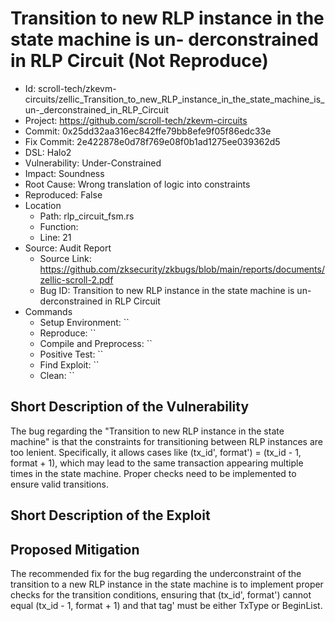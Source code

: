 # Transition to new RLP instance in the state machine is un- derconstrained in RLP Circuit (Not Reproduce)

* Id: scroll-tech/zkevm-circuits/zellic_Transition_to_new_RLP_instance_in_the_state_machine_is_un-_derconstrained_in_RLP_Circuit
* Project: https://github.com/scroll-tech/zkevm-circuits
* Commit: 0x25dd32aa316ec842ffe79bb8efe9f05f86edc33e
* Fix Commit: 2e422878e0d78f769e08f0b1ad1275ee039362d5
* DSL: Halo2
* Vulnerability: Under-Constrained
* Impact: Soundness
* Root Cause: Wrong translation of logic into constraints
* Reproduced: False
* Location
  - Path: rlp_circuit_fsm.rs
  - Function: 
  - Line: 21
* Source: Audit Report
  - Source Link: https://github.com/zksecurity/zkbugs/blob/main/reports/documents/zellic-scroll-2.pdf
  - Bug ID: Transition to new RLP instance in the state machine is un- derconstrained in RLP Circuit
* Commands
  - Setup Environment: ``
  - Reproduce: ``
  - Compile and Preprocess: ``
  - Positive Test: ``
  - Find Exploit: ``
  - Clean: ``

## Short Description of the Vulnerability

The bug regarding the "Transition to new RLP instance in the state machine" is that the constraints for transitioning between RLP instances are too lenient. Specifically, it allows cases like (tx_id', format') = (tx_id - 1, format + 1), which may lead to the same transaction appearing multiple times in the state machine. Proper checks need to be implemented to ensure valid transitions.

## Short Description of the Exploit



## Proposed Mitigation

The recommended fix for the bug regarding the underconstraint of the transition to a new RLP instance in the state machine is to implement proper checks for the transition conditions, ensuring that (tx_id', format') cannot equal (tx_id - 1, format + 1) and that tag' must be either TxType or BeginList.

